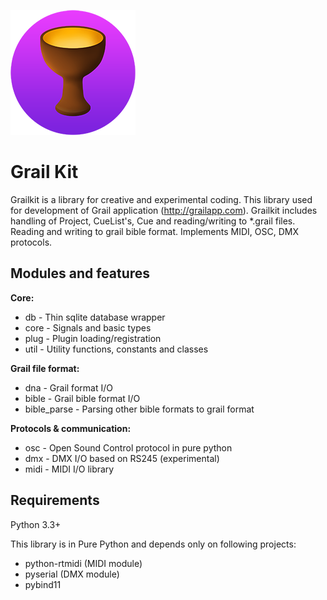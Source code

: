 ![grail.png](/icon/grailkit.png)


# Grail Kit #

Grailkit is a library for creative and experimental coding. This library used for development of Grail application (http://grailapp.com).
Grailkit includes handling of Project, CueList's, Cue and reading/writing to *.grail files.
Reading and writing to grail bible format. Implements MIDI, OSC, DMX protocols.
 
## Modules and features ##

**Core:**

* db - Thin sqlite database wrapper
* core - Signals and basic types
* plug - Plugin loading/registration
* util - Utility functions, constants and classes

**Grail file format:**

* dna - Grail format I/O
* bible - Grail bible format I/O
* bible_parse - Parsing other bible formats to grail format

**Protocols & communication:**

* osc - Open Sound Control protocol in pure python
* dmx - DMX I/O based on RS245 (experimental)
* midi - MIDI I/O library

## Requirements ##

Python 3.3+

This library is in Pure Python and depends only on following projects:

* python-rtmidi (MIDI module)
* pyserial (DMX module)
* pybind11
